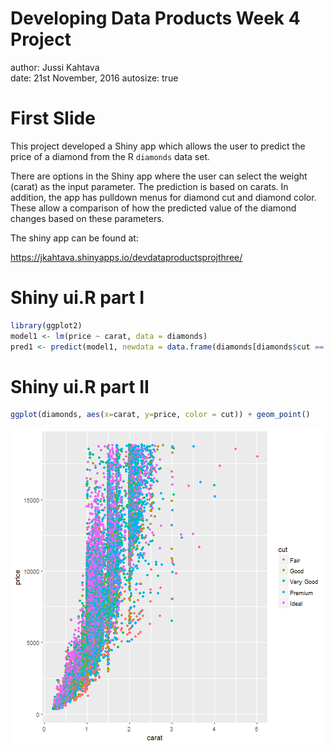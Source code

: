 Developing Data Products Week 4 Project
========================================================
author: Jussi Kahtava   
date: 21st November, 2016
autosize: true

First Slide
========================================================

This project developed a Shiny app which allows the user
to predict the price of a diamond from the R `diamonds`
data set.

There are options in the Shiny app where the user can
select the weight (carat) as the input parameter. The 
prediction is based on carats. In addition, the app
has pulldown menus for diamond cut and diamond color.
These allow a comparison of how the predicted value
of the diamond changes based on these parameters.

The shiny app can be found at:

https://jkahtava.shinyapps.io/devdataproductsprojthree/



Shiny ui.R part I
========================================================


```r
library(ggplot2)
model1 <- lm(price ~ carat, data = diamonds)
pred1 <- predict(model1, newdata = data.frame(diamonds[diamonds$cut == "Ideal",]))
```

Shiny ui.R part II
========================================================


```r
ggplot(diamonds, aes(x=carat, y=price, color = cut)) + geom_point()                    
```

![plot of chunk unnamed-chunk-2](ShinyPres-figure/unnamed-chunk-2-1.png)
